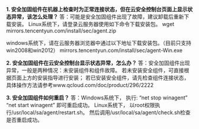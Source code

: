 **1. 安全加固组件在机器上检查时为正常连接状态，但在云安全控制台页面上显示状态异常，该怎么处理？**
答：可能是安全加固组件出现了故障，建议卸载后重新下载安装。
Linux系统下，请登录云服务器使用如下命令下载安装包。
wget mirrors.tencentyun.com/install/sec/agent.zip

windows系统下，请在云服务器浏览器中通过以下地址下载安装包。（目前只支持win2008和win2012）
mirrors.tencentyun.com/install/sec/agent-Win.exe 


**2. 安全加固组件在云安全控制台显示状态异常，怎么办？**
答：安全加固组件出现异常，一般是两种情况：未安装组件和组件故障。
   若未安装安全组件，可直接根据页面上方的安装指导进行安装；
   若已安装安全组件，请先检查组件连接状态，具体操作方法请参考www.qcloud.com/doc/product/296/2222


**3. 安全加固组件如何重启？**
答：Windows系统下，
执行:
“net stop winagent”
“net start winagent”
即可重启成功。
Linux系统下，
以root权限执行/usr/local/sa/agent/restart.sh。
然后调用/usr/local/sa/agent/check.sh检查是否重启成功。
